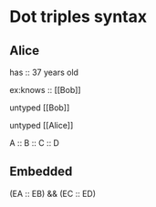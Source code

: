 # Dot triples syntax

## Alice

has :: 37 years old

ex:knows :: [[Bob]]

untyped [[Bob]]

untyped [[Alice]]

A :: B :: C :: D

## Embedded

(EA :: EB) && (EC :: ED)

